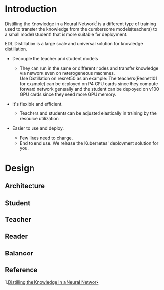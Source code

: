 # Introduction
Distilling the Knowledge in a Neural Network[<sup>1</sup>](#r_1) is a different type of training used to transfer the knowledge from the cumbersome models(teachers) to a small model(student) that is more suitable for deployment.

EDL Distillation is a large scale and universal solution for knowledge distillation.

- Decouple the teacher and student models
  - They can run in the same or different nodes and transfer knowledge via network even on heterogeneous machines.  
     Use Distillation on resnet50 as an example: The teachers(Resnet101 for example) can be deployed on P4 GPU cards since they compute forward network generally and the student can be deployed on v100 GPU cards since they need more GPU memory.  

- It's flexible and efficient.
  - Teachers and students can be adjusted elastically in training by the resource utilization  
- Easier to use and deploy.
  - Few lines need to change.
  - End to end use. We release the Kubernetes' deployment solution for you.

# Design
## Architecture
## Student
## Teacher
## Reader
## Balancer

## Reference
<a name="r_1"></a> 1.[Distilling the Knowledge in a Neural Network](https://arxiv.org/pdf/1503.02531.pdf)
